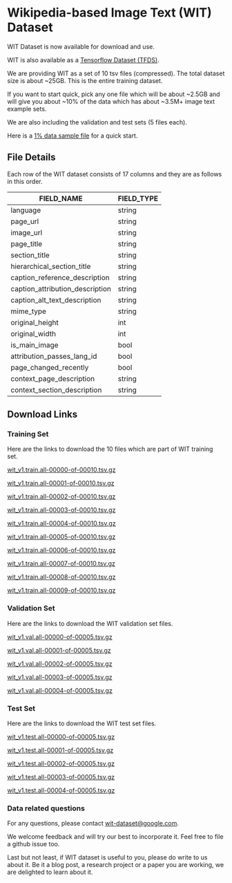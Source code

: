 # Wikipedia-based Image Text (WIT) Dataset

WIT Dataset is now available for download and use.

WIT is also available as a [Tensorflow Dataset (TFDS)](https://www.tensorflow.org/datasets/catalog/wit).

We are providing WIT as a set of 10 tsv files (compressed). The total dataset
size is about ~25GB. This is the entire training dataset. 

If you want to start quick, pick any one file which will be about ~2.5GB and will give you about ~10% of the data which has about ~3.5M+
image text example sets. 

We are also including the validation and test sets (5 files each).

Here is a [1% data sample file](https://storage.googleapis.com/gresearch/wit/wit_v1.train.all-1percent_sample.tsv.gz) for a quick start.

## File Details

Each row of the WIT dataset consists of 17 columns and they are as follows in this order.

FIELD_NAME                              | FIELD_TYPE |
----------------------------------------|------------|
language                                | string     |
page_url                                | string     |
image_url                               | string     |
page_title                              | string     |
section_title                           | string     |
hierarchical_section_title              | string     |
caption_reference_description           | string     |
caption_attribution_description         | string     |
caption_alt_text_description            | string     |
mime_type                               | string     |
original_height                         | int        |
original_width                          | int        |
is_main_image                           | bool       |
attribution_passes_lang_id              | bool       |
page_changed_recently                   | bool       |
context_page_description                | string     |
context_section_description             | string     |

## Download Links

### Training Set

Here are the links to download the 10 files which are part of WIT training set.

[wit_v1.train.all-00000-of-00010.tsv.gz](https://storage.googleapis.com/gresearch/wit/wit_v1.train.all-00000-of-00010.tsv.gz)

[wit_v1.train.all-00001-of-00010.tsv.gz](https://storage.googleapis.com/gresearch/wit/wit_v1.train.all-00001-of-00010.tsv.gz)

[wit_v1.train.all-00002-of-00010.tsv.gz](https://storage.googleapis.com/gresearch/wit/wit_v1.train.all-00002-of-00010.tsv.gz)

[wit_v1.train.all-00003-of-00010.tsv.gz](https://storage.googleapis.com/gresearch/wit/wit_v1.train.all-00003-of-00010.tsv.gz)

[wit_v1.train.all-00004-of-00010.tsv.gz](https://storage.googleapis.com/gresearch/wit/wit_v1.train.all-00004-of-00010.tsv.gz)

[wit_v1.train.all-00005-of-00010.tsv.gz](https://storage.googleapis.com/gresearch/wit/wit_v1.train.all-00005-of-00010.tsv.gz)

[wit_v1.train.all-00006-of-00010.tsv.gz](https://storage.googleapis.com/gresearch/wit/wit_v1.train.all-00006-of-00010.tsv.gz)

[wit_v1.train.all-00007-of-00010.tsv.gz](https://storage.googleapis.com/gresearch/wit/wit_v1.train.all-00007-of-00010.tsv.gz)

[wit_v1.train.all-00008-of-00010.tsv.gz](https://storage.googleapis.com/gresearch/wit/wit_v1.train.all-00008-of-00010.tsv.gz)

[wit_v1.train.all-00009-of-00010.tsv.gz](https://storage.googleapis.com/gresearch/wit/wit_v1.train.all-00009-of-00010.tsv.gz)


### Validation Set

Here are the links to download the WIT validation set files.

[wit_v1.val.all-00000-of-00005.tsv.gz](https://storage.googleapis.com/gresearch/wit/wit_v1.val.all-00000-of-00005.tsv.gz)

[wit_v1.val.all-00001-of-00005.tsv.gz](https://storage.googleapis.com/gresearch/wit/wit_v1.val.all-00001-of-00005.tsv.gz)

[wit_v1.val.all-00002-of-00005.tsv.gz](https://storage.googleapis.com/gresearch/wit/wit_v1.val.all-00002-of-00005.tsv.gz)

[wit_v1.val.all-00003-of-00005.tsv.gz](https://storage.googleapis.com/gresearch/wit/wit_v1.val.all-00003-of-00005.tsv.gz)

[wit_v1.val.all-00004-of-00005.tsv.gz](https://storage.googleapis.com/gresearch/wit/wit_v1.val.all-00004-of-00005.tsv.gz)


### Test Set


Here are the links to download the WIT test set files.

[wit_v1.test.all-00000-of-00005.tsv.gz](https://storage.googleapis.com/gresearch/wit/wit_v1.test.all-00000-of-00005.tsv.gz)

[wit_v1.test.all-00001-of-00005.tsv.gz](https://storage.googleapis.com/gresearch/wit/wit_v1.test.all-00001-of-00005.tsv.gz)

[wit_v1.test.all-00002-of-00005.tsv.gz](https://storage.googleapis.com/gresearch/wit/wit_v1.test.all-00002-of-00005.tsv.gz)

[wit_v1.test.all-00003-of-00005.tsv.gz](https://storage.googleapis.com/gresearch/wit/wit_v1.test.all-00003-of-00005.tsv.gz)

[wit_v1.test.all-00004-of-00005.tsv.gz](https://storage.googleapis.com/gresearch/wit/wit_v1.test.all-00004-of-00005.tsv.gz)




### Data related questions

For any questions, please contact wit-dataset@google.com.

We welcome feedback and will try our best to incorporate it. Feel free to file a github issue too.

Last but not least, if WIT dataset is useful to you, please do write to us about it. 
Be it a blog post, a research project or a paper you are working, we are delighted to learn about it.

